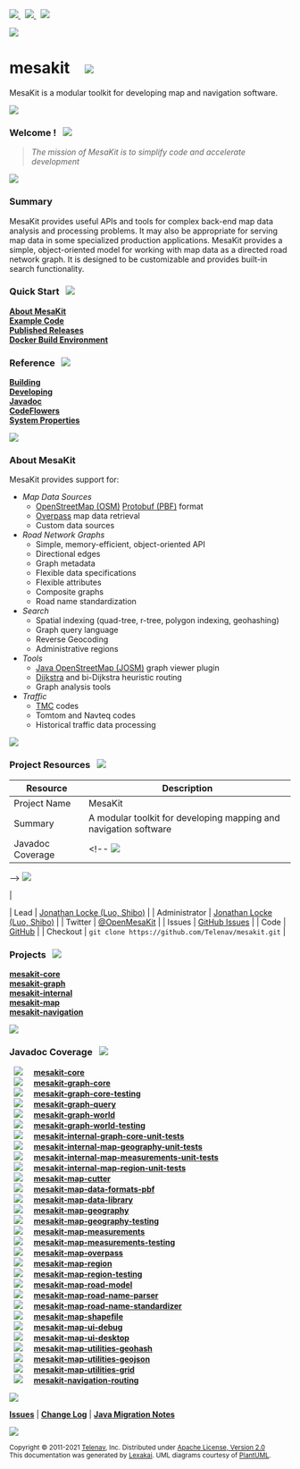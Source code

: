[//]: # (start-user-text)

<a href="https://www.mesakit.org">
<img src="https://telenav.github.io/telenav-assets/images/icons/web-32.png" srcset="https://telenav.github.io/telenav-assets/images/icons/web-32-2x.png 2x"/>
</a>
&nbsp;
<a href="https://twitter.com/openmesakit">
<img src="https://telenav.github.io/telenav-assets/images/logos/twitter/twitter-32.png" srcset="https://telenav.github.io/telenav-assets/images/logos/twitter/twitter-32-2x.png 2x"/>
</a>
&nbsp;
<a href="https://mesakit.zulipchat.com">
<img src="https://telenav.github.io/telenav-assets/images/logos/zulip/zulip-32.png" srcset="https://telenav.github.io/telenav-assets/images/logos/zulip/zulip-32-2x.png 2x"/>
</a>

<p></p>

<img src="https://telenav.github.io/telenav-assets/images/backgrounds/kivakit-background.png" srcset="https://telenav.github.io/telenav-assets/images/backgrounds/kivakit-background-2x.png 2x"/>

[//]: # (end-user-text)

# mesakit &nbsp;&nbsp; <img src="https://telenav.github.io/telenav-assets/images/icons//mesakit-64.png" srcset="https://telenav.github.io/telenav-assets/images/icons//mesakit-64-2x.png 2x"/>

MesaKit is a modular toolkit for developing map and navigation software.

<img src="https://telenav.github.io/telenav-assets/images/icons/horizontal-line-512.png" srcset="https://telenav.github.io/telenav-assets/images/separators/horizontal-line-512-2x.png 2x"/>

[//]: # (start-user-text)

### Welcome <a name = "welcome"></a>! &nbsp; <img src="https://telenav.github.io/telenav-assets/images/icons/stars-32.png" srcset="https://telenav.github.io/telenav-assets/images/icons/stars-32-2x.png 2x"/>

> *The mission of MesaKit is to simplify code and accelerate development*

<img src="https://telenav.github.io/telenav-assets/images/icons/horizontal-line-512.png" srcset="https://telenav.github.io/telenav-assets/images/separators/horizontal-line-512-2x.png 2x"/>

### Summary <a name = "summary"></a>

MesaKit provides useful APIs and tools for complex back-end map data analysis and processing problems. It may also be appropriate for serving map data in some specialized production applications. MesaKit provides a simple, object-oriented model for working with map data as a directed road network graph. It is designed to be customizable and provides built-in search functionality.

### Quick Start <a name = "quick-start"></a>&nbsp; <img src="https://telenav.github.io/telenav-assets/images/icons/rocket-32.png" srcset="https://telenav.github.io/telenav-assets/images/icons/rocket-32-2x.png 2x"/>

[**About MesaKit**](#about)  
[**Example Code**](https://github.com/Telenav/mesakit-examples)  
[**Published Releases**](https://repo1.maven.org/maven2/com/telenav/mesakit/)  
[**Docker Build Environment**](documentation/building/docker-build-environment.md)

### Reference <a name = "reference"></a>&nbsp; <img src="https://telenav.github.io/telenav-assets/images/icons/books-24.png" srcset="https://telenav.github.io/telenav-assets/images/icons/books-24-2x.png 2x"/>

[**Building**](documentation/building/index.md)  
[**Developing**](documentation/developing/index.md)  
[**Javadoc**](https://telenav.github.io/mesakit/javadoc)  
[**CodeFlowers**](https://telenav.github.io/mesakit/codeflowers/site/index.html)  
[**System Properties**](documentation/developing/system-properties.md)

<a name = "about"></a>
<img src="https://telenav.github.io/telenav-assets/images/icons/horizontal-line-512.png" srcset="https://telenav.github.io/telenav-assets/images/separators/horizontal-line-512-2x.png 2x"/>

### About MesaKit <a name = "about-mesakit"></a>

MesaKit provides support for:

- *Map Data Sources*
    - [OpenStreetMap (OSM)](https://www.openstreetmap.org/) [Protobuf (PBF)](https://wiki.openstreetmap.org/wiki/PBF_Format) format
    - [Overpass](https://wiki.openstreetmap.org/wiki/Overpass_API) map data retrieval
    - Custom data sources
- *Road Network Graphs*
    - Simple, memory-efficient, object-oriented API
    - Directional edges
    - Graph metadata
    - Flexible data specifications
    - Flexible attributes
    - Composite graphs
    - Road name standardization
- *Search*
    - Spatial indexing (quad-tree, r-tree, polygon indexing, geohashing)
    - Graph query language
    - Reverse Geocoding
    - Administrative regions
- *Tools*
    - [Java OpenStreetMap (JOSM)](https://josm.openstreetmap.de) graph viewer plugin
    - [Dijkstra](https://en.wikipedia.org/wiki/Dijkstra's_algorithm) and bi-Dijkstra heuristic routing
    - Graph analysis tools
- *Traffic*
    - [TMC](https://en.wikipedia.org/wiki/Traffic_message_channel) codes
    - Tomtom and Navteq codes
    - Historical traffic data processing

<img src="https://telenav.github.io/telenav-assets/images/icons/horizontal-line-128.png" srcset="https://telenav.github.io/telenav-assets/images/separators/horizontal-line-128-2x.png 2x"/>

### Project Resources <a name = "project-resources"></a> &nbsp; <img src="https://telenav.github.io/telenav-assets/images/icons/water-32.png" srcset="https://telenav.github.io/telenav-assets/images/icons/water-32-2x.png 2x"/>

| Resource         | Description                                                                                                                                                                              |
|------------------|------------------------------------------------------------------------------------------------------------------------------------------------------------------------------------------|
| Project Name     | MesaKit                                                                                                                                                                                  |
| Summary          | A modular toolkit for developing mapping and navigation software                                                                                                                         |
| Javadoc Coverage | <!-- <img src="https://www.mesakit.org/images/meter-50-96.png" srcset="https://www.mesakit.org/images/meter-50-96-2x.png 2x"/>
 --> <img src="https://www.mesakit.org/images/meter-50-96.png" srcset="https://www.mesakit.org/images/meter-50-96-2x.png 2x"/>
 <!-- end --> |
| Lead             | [Jonathan Locke (Luo, Shibo)](mailto:jonathanl@telenav.com)                                                                                                                              |
| Administrator    | [Jonathan Locke (Luo, Shibo)](mailto:jonathanl@telenav.com)                                                                                                                              |
| Twitter          | [@OpenMesaKit](https://twitter.com/openmesakit)                                                                                                                                          |
| Issues           | [GitHub Issues](https://github.com/Telenav/mesakit/issues)                                                                                                                               |
| Code             | [GitHub](https://github.com/Telenav/mesakit)                                                                                                                                             |
| Checkout         | `git clone https://github.com/Telenav/mesakit.git`                                                                                                                                       |

[//]: # (end-user-text)

### Projects <a name = "projects"></a> &nbsp; <img src="https://telenav.github.io/telenav-assets/images/icons/gears-32.png" srcset="https://telenav.github.io/telenav-assets/images/icons/gears-32-2x.png 2x"/>

[**mesakit-core**](mesakit-core/README.md)  
[**mesakit-graph**](mesakit-graph/README.md)  
[**mesakit-internal**](mesakit-internal/README.md)  
[**mesakit-map**](mesakit-map/README.md)  
[**mesakit-navigation**](mesakit-navigation/README.md)  

<img src="https://telenav.github.io/telenav-assets/images/icons/horizontal-line-128.png" srcset="https://telenav.github.io/telenav-assets/images/separators/horizontal-line-128-2x.png 2x"/>

### Javadoc Coverage <a name = "javadoc-coverage"></a> &nbsp; <img src="https://telenav.github.io/telenav-assets/images/icons/bargraph-24.png" srcset="https://telenav.github.io/telenav-assets/images/icons/bargraph-24-2x.png 2x"/>

&nbsp; <img src="https://telenav.github.io/telenav-assets/meter-90-96.png" srcset="https://telenav.github.io/telenav-assets/meter-90-96-2x.png 2x"/>
 &nbsp; &nbsp; [**mesakit-core**](mesakit-core/README.md)  
&nbsp; <img src="https://telenav.github.io/telenav-assets/meter-50-96.png" srcset="https://telenav.github.io/telenav-assets/meter-50-96-2x.png 2x"/>
 &nbsp; &nbsp; [**mesakit-graph-core**](mesakit-graph/core/README.md)  
&nbsp; <img src="https://telenav.github.io/telenav-assets/meter-50-96.png" srcset="https://telenav.github.io/telenav-assets/meter-50-96-2x.png 2x"/>
 &nbsp; &nbsp; [**mesakit-graph-core-testing**](mesakit-graph/core-testing/README.md)  
&nbsp; <img src="https://telenav.github.io/telenav-assets/meter-50-96.png" srcset="https://telenav.github.io/telenav-assets/meter-50-96-2x.png 2x"/>
 &nbsp; &nbsp; [**mesakit-graph-query**](mesakit-graph/query/README.md)  
&nbsp; <img src="https://telenav.github.io/telenav-assets/meter-70-96.png" srcset="https://telenav.github.io/telenav-assets/meter-70-96-2x.png 2x"/>
 &nbsp; &nbsp; [**mesakit-graph-world**](mesakit-graph/world/README.md)  
&nbsp; <img src="https://telenav.github.io/telenav-assets/meter-50-96.png" srcset="https://telenav.github.io/telenav-assets/meter-50-96-2x.png 2x"/>
 &nbsp; &nbsp; [**mesakit-graph-world-testing**](mesakit-graph/world-testing/README.md)  
&nbsp; <img src="https://telenav.github.io/telenav-assets/meter-50-96.png" srcset="https://telenav.github.io/telenav-assets/meter-50-96-2x.png 2x"/>
 &nbsp; &nbsp; [**mesakit-internal-graph-core-unit-tests**](mesakit-internal/graph-core-unit-tests/README.md)  
&nbsp; <img src="https://telenav.github.io/telenav-assets/meter-50-96.png" srcset="https://telenav.github.io/telenav-assets/meter-50-96-2x.png 2x"/>
 &nbsp; &nbsp; [**mesakit-internal-map-geography-unit-tests**](mesakit-internal/map-geography-unit-tests/README.md)  
&nbsp; <img src="https://telenav.github.io/telenav-assets/meter-50-96.png" srcset="https://telenav.github.io/telenav-assets/meter-50-96-2x.png 2x"/>
 &nbsp; &nbsp; [**mesakit-internal-map-measurements-unit-tests**](mesakit-internal/map-measurements-unit-tests/README.md)  
&nbsp; <img src="https://telenav.github.io/telenav-assets/meter-50-96.png" srcset="https://telenav.github.io/telenav-assets/meter-50-96-2x.png 2x"/>
 &nbsp; &nbsp; [**mesakit-internal-map-region-unit-tests**](mesakit-internal/map-region-unit-tests/README.md)  
&nbsp; <img src="https://telenav.github.io/telenav-assets/meter-40-96.png" srcset="https://telenav.github.io/telenav-assets/meter-40-96-2x.png 2x"/>
 &nbsp; &nbsp; [**mesakit-map-cutter**](mesakit-map/cutter/README.md)  
&nbsp; <img src="https://telenav.github.io/telenav-assets/meter-50-96.png" srcset="https://telenav.github.io/telenav-assets/meter-50-96-2x.png 2x"/>
 &nbsp; &nbsp; [**mesakit-map-data-formats-pbf**](mesakit-map/data/formats/pbf/README.md)  
&nbsp; <img src="https://telenav.github.io/telenav-assets/meter-50-96.png" srcset="https://telenav.github.io/telenav-assets/meter-50-96-2x.png 2x"/>
 &nbsp; &nbsp; [**mesakit-map-data-library**](mesakit-map/data/library/README.md)  
&nbsp; <img src="https://telenav.github.io/telenav-assets/meter-50-96.png" srcset="https://telenav.github.io/telenav-assets/meter-50-96-2x.png 2x"/>
 &nbsp; &nbsp; [**mesakit-map-geography**](mesakit-map/geography/README.md)  
&nbsp; <img src="https://telenav.github.io/telenav-assets/meter-50-96.png" srcset="https://telenav.github.io/telenav-assets/meter-50-96-2x.png 2x"/>
 &nbsp; &nbsp; [**mesakit-map-geography-testing**](mesakit-map/geography-testing/README.md)  
&nbsp; <img src="https://telenav.github.io/telenav-assets/meter-70-96.png" srcset="https://telenav.github.io/telenav-assets/meter-70-96-2x.png 2x"/>
 &nbsp; &nbsp; [**mesakit-map-measurements**](mesakit-map/measurements/README.md)  
&nbsp; <img src="https://telenav.github.io/telenav-assets/meter-100-96.png" srcset="https://telenav.github.io/telenav-assets/meter-100-96-2x.png 2x"/>
 &nbsp; &nbsp; [**mesakit-map-measurements-testing**](mesakit-map/measurements-testing/README.md)  
&nbsp; <img src="https://telenav.github.io/telenav-assets/meter-0-96.png" srcset="https://telenav.github.io/telenav-assets/meter-0-96-2x.png 2x"/>
 &nbsp; &nbsp; [**mesakit-map-overpass**](mesakit-map/overpass/README.md)  
&nbsp; <img src="https://telenav.github.io/telenav-assets/meter-40-96.png" srcset="https://telenav.github.io/telenav-assets/meter-40-96-2x.png 2x"/>
 &nbsp; &nbsp; [**mesakit-map-region**](mesakit-map/region/README.md)  
&nbsp; <img src="https://telenav.github.io/telenav-assets/meter-50-96.png" srcset="https://telenav.github.io/telenav-assets/meter-50-96-2x.png 2x"/>
 &nbsp; &nbsp; [**mesakit-map-region-testing**](mesakit-map/region-testing/README.md)  
&nbsp; <img src="https://telenav.github.io/telenav-assets/meter-50-96.png" srcset="https://telenav.github.io/telenav-assets/meter-50-96-2x.png 2x"/>
 &nbsp; &nbsp; [**mesakit-map-road-model**](mesakit-map/road/model/README.md)  
&nbsp; <img src="https://telenav.github.io/telenav-assets/meter-50-96.png" srcset="https://telenav.github.io/telenav-assets/meter-50-96-2x.png 2x"/>
 &nbsp; &nbsp; [**mesakit-map-road-name-parser**](mesakit-map/road/name-parser/README.md)  
&nbsp; <img src="https://telenav.github.io/telenav-assets/meter-20-96.png" srcset="https://telenav.github.io/telenav-assets/meter-20-96-2x.png 2x"/>
 &nbsp; &nbsp; [**mesakit-map-road-name-standardizer**](mesakit-map/road/name-standardizer/README.md)  
&nbsp; <img src="https://telenav.github.io/telenav-assets/meter-50-96.png" srcset="https://telenav.github.io/telenav-assets/meter-50-96-2x.png 2x"/>
 &nbsp; &nbsp; [**mesakit-map-shapefile**](mesakit-map/shapefile/README.md)  
&nbsp; <img src="https://telenav.github.io/telenav-assets/meter-30-96.png" srcset="https://telenav.github.io/telenav-assets/meter-30-96-2x.png 2x"/>
 &nbsp; &nbsp; [**mesakit-map-ui-debug**](mesakit-map/ui/debug/README.md)  
&nbsp; <img src="https://telenav.github.io/telenav-assets/meter-50-96.png" srcset="https://telenav.github.io/telenav-assets/meter-50-96-2x.png 2x"/>
 &nbsp; &nbsp; [**mesakit-map-ui-desktop**](mesakit-map/ui/desktop/README.md)  
&nbsp; <img src="https://telenav.github.io/telenav-assets/meter-50-96.png" srcset="https://telenav.github.io/telenav-assets/meter-50-96-2x.png 2x"/>
 &nbsp; &nbsp; [**mesakit-map-utilities-geohash**](mesakit-map/utilities/geohash/README.md)  
&nbsp; <img src="https://telenav.github.io/telenav-assets/meter-20-96.png" srcset="https://telenav.github.io/telenav-assets/meter-20-96-2x.png 2x"/>
 &nbsp; &nbsp; [**mesakit-map-utilities-geojson**](mesakit-map/utilities/geojson/README.md)  
&nbsp; <img src="https://telenav.github.io/telenav-assets/meter-50-96.png" srcset="https://telenav.github.io/telenav-assets/meter-50-96-2x.png 2x"/>
 &nbsp; &nbsp; [**mesakit-map-utilities-grid**](mesakit-map/utilities/grid/README.md)  
&nbsp; <img src="https://telenav.github.io/telenav-assets/meter-40-96.png" srcset="https://telenav.github.io/telenav-assets/meter-40-96-2x.png 2x"/>
 &nbsp; &nbsp; [**mesakit-navigation-routing**](mesakit-navigation/routing/README.md)

[//]: # (start-user-text)

<img src="https://telenav.github.io/telenav-assets/images/icons/horizontal-line-512.png" srcset="https://telenav.github.io/telenav-assets/images/separators/horizontal-line-512-2x.png 2x"/>

[**Issues**](https://github.com/Telenav/mesakit/issues) |
[**Change Log**](change-log.md) |
[**Java Migration Notes**](documentation/overview/java-migration-notes.md)

[//]: # (end-user-text)

<img src="https://telenav.github.io/telenav-assets/images/icons/horizontal-line-512.png" srcset="https://telenav.github.io/telenav-assets/images/separators/horizontal-line-512-2x.png 2x"/>

<sub>Copyright &#169; 2011-2021 [Telenav](https://telenav.com), Inc. Distributed under [Apache License, Version 2.0](LICENSE)</sub>  
<sub>This documentation was generated by [Lexakai](https://www.lexakai.org). UML diagrams courtesy of [PlantUML](https://plantuml.com).</sub>
